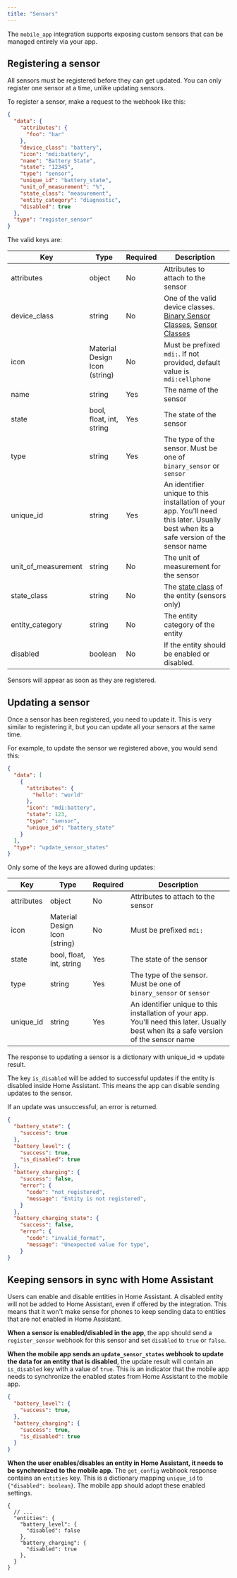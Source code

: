 ```yaml
---
title: "Sensors"
---
```


The `mobile_app` integration supports exposing custom sensors that can be managed entirely via your app.

## Registering a sensor

All sensors must be registered before they can get updated. You can only register one sensor at a time, unlike updating sensors.

To register a sensor, make a request to the webhook like this:

```json
{
  "data": {
    "attributes": {
      "foo": "bar"
    },
    "device_class": "battery",
    "icon": "mdi:battery",
    "name": "Battery State",
    "state": "12345",
    "type": "sensor",
    "unique_id": "battery_state",
    "unit_of_measurement": "%",
    "state_class": "measurement",
    "entity_category": "diagnostic",
    "disabled": true
  },
  "type": "register_sensor"
}
```

The valid keys are:

| Key                 | Type                          | Required | Description                                                                                                                                                                                                     |
|---------------------|-------------------------------|----------|-----------------------------------------------------------------------------------------------------------------------------------------------------------------------------------------------------------------|
| attributes          | object                        | No       | Attributes to attach to the sensor                                                                                                                                                                              |
| device_class        | string                        | No       | One of the valid device classes. [Binary Sensor Classes](https://www.home-assistant.io/integrations/binary_sensor/#device-class), [Sensor Classes](https://www.home-assistant.io/integrations/sensor/#device-class) |
| icon                | Material Design Icon (string) | No       | Must be prefixed `mdi:`. If not provided, default value is `mdi:cellphone`                                                                                                                                      |
| name                | string                        | Yes      | The name of the sensor                                                                                                                                                                                          |
| state               | bool, float, int, string      | Yes      | The state of the sensor                                                                                                                                                                                         |
| type                | string                        | Yes      | The type of the sensor. Must be one of `binary_sensor` or `sensor`                                                                                                                                              |
| unique_id           | string                        | Yes      | An identifier unique to this installation of your app. You'll need this later. Usually best when its a safe version of the sensor name                                                                          |
| unit_of_measurement | string                        | No       | The unit of measurement for the sensor                                                                                                                                                                          |
| state_class | string | No | The [state class](../../core/entity/sensor.md#available-state-classes) of the entity (sensors only)
| entity_category | string | No | The entity category of the entity
| disabled | boolean | No | If the entity should be enabled or disabled.

Sensors will appear as soon as they are registered.

## Updating a sensor

Once a sensor has been registered, you need to update it. This is very similar to registering it, but you can update all your sensors at the same time.

For example, to update the sensor we registered above, you would send this:

```json
{
  "data": [
    {
      "attributes": {
        "hello": "world"
      },
      "icon": "mdi:battery",
      "state": 123,
      "type": "sensor",
      "unique_id": "battery_state"
    }
  ],
  "type": "update_sensor_states"
}
```

Only some of the keys are allowed during updates:

| Key                 | Type                          | Required | Description                                                                                                                           |
|---------------------|-------------------------------|----------|---------------------------------------------------------------------------------------------------------------------------------------|
| attributes          | object                        | No       | Attributes to attach to the sensor                                                                                                    |
| icon                | Material Design Icon (string) | No       | Must be prefixed `mdi:`                                                                                                               |
| state               | bool, float, int, string      | Yes      | The state of the sensor                                                                                                               |
| type                | string                        | Yes      | The type of the sensor. Must be one of `binary_sensor` or `sensor`                                                                    |
| unique_id           | string                        | Yes      | An identifier unique to this installation of your app. You'll need this later. Usually best when its a safe version of the sensor name |

The response to updating a sensor is a dictionary with unique_id => update result.

The key `is_disabled` will be added to successful updates if the entity is disabled inside Home Assistant. This means the app can disable sending updates to the sensor.

If an update was unsuccessful, an error is returned.

```json
{
  "battery_state": {
    "success": true
  },
  "battery_level": {
    "success": true,
    "is_disabled": true
  },
  "battery_charging": {
    "success": false,
    "error": {
      "code": "not_registered",
      "message": "Entity is not registered",
    }
  },
  "battery_charging_state": {
    "success": false,
    "error": {
      "code": "invalid_format",
      "message": "Unexpected value for type",
    }
}
```

## Keeping sensors in sync with Home Assistant

Users can enable and disable entities in Home Assistant. A disabled entity will not be added to Home Assistant, even if offered by the integration. This means that it won't make sense for phones to keep sending data to entities that are not enabled in Home Assistant.

**When a sensor is enabled/disabled in the app**, the app should send a `register_sensor` webhook for this sensor and set `disabled` to `true` or `false`.

**When the mobile app sends an `update_sensor_states` webhook to update the data for an entity that is disabled**, the update result will contain an `is_disabled` key with a value of `true`. This is an indicator that the mobile app needs to synchronize the enabled states from Home Assistant to the mobile app.

```json
{
  "battery_level": {
    "success": true,
  },
  "battery_charging": {
    "success": true,
    "is_disabled": true
  }
}
```

**When the user enables/disables an entity in Home Assistant, it needs to be synchronized to the mobile app.** The `get_config` webhook response contains an `entities` key. This is a dictionary mapping `unique_id` to `{"disabled": boolean}`. The mobile app should adopt these enabled settings.

```json5
{
  // ...
  "entities": {
    "battery_level": {
      "disabled": false
    },
    "battery_charging": {
      "disabled": true
    },
  }
}
```
